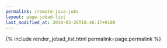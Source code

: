 ```yaml
---
permalink: /remote-java-jobs
layout: page-jobad-list
last_modified_at: 2019-03-26T18:46:17+0100
---
```

{% include render_jobad_list.html permalink=page.permalink %}
